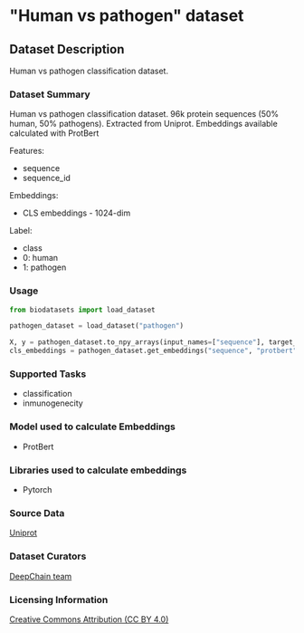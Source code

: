# "Human vs pathogen" dataset


## Dataset Description
Human vs pathogen classification dataset.

### Dataset Summary

Human vs pathogen classification dataset. 96k protein sequences (50% human, 50% pathogens). Extracted from Uniprot. Embeddings available calculated with ProtBert

Features:
 - sequence
 - sequence_id

Embeddings:
 - CLS embeddings - 1024-dim

Label:
 - class
  - 0: human
  - 1: pathogen

### Usage
```python
from biodatasets import load_dataset

pathogen_dataset = load_dataset("pathogen")

X, y = pathogen_dataset.to_npy_arrays(input_names=["sequence"], target_names=["class"])
cls_embeddings = pathogen_dataset.get_embeddings("sequence", "protbert", "cls")
```

### Supported Tasks
 - classification
 - inmunogenecity

### Model used to calculate Embeddings
 - ProtBert

### Libraries used to calculate embeddings
 - Pytorch


### Source Data

[Uniprot](https://www.uniprot.org/)


### Dataset Curators

[DeepChain team](https://deepchain.bio)

### Licensing Information
[Creative Commons Attribution (CC BY 4.0)](https://www.uniprot.org/help/license)
